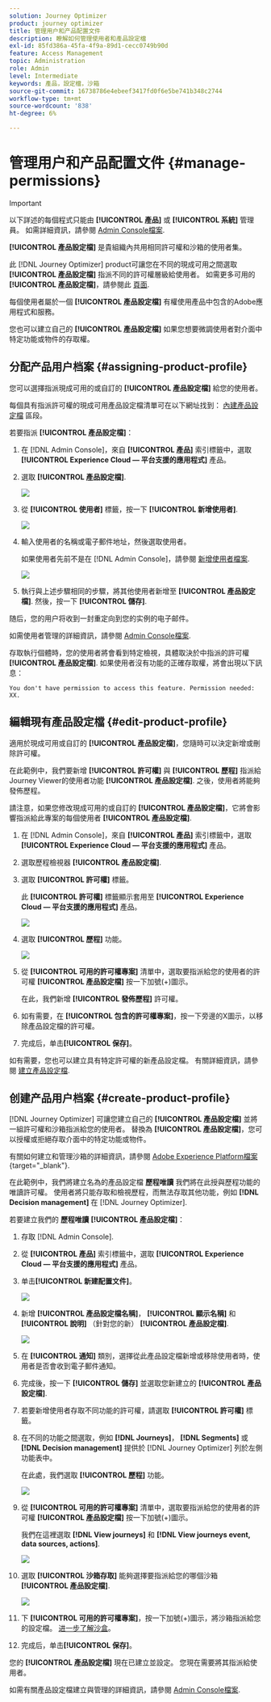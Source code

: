 ```yaml
---
solution: Journey Optimizer
product: journey optimizer
title: 管理用户和产品配置文件
description: 瞭解如何管理使用者和產品設定檔
exl-id: 85fd386a-45fa-4f9a-89d1-cecc0749b90d
feature: Access Management
topic: Administration
role: Admin
level: Intermediate
keywords: 產品，設定檔，沙箱
source-git-commit: 16738786e4ebeef3417fd0f6e5be741b348c2744
workflow-type: tm+mt
source-wordcount: '838'
ht-degree: 6%

---
```


# 管理用户和产品配置文件 {#manage-permissions}

>[!IMPORTANT]
>
> 以下詳述的每個程式只能由 **[!UICONTROL 產品]** 或 **[!UICONTROL 系統]** 管理員。 如需詳細資訊，請參閱 [Admin Console檔案](https://helpx.adobe.com/enterprise/admin-guide.html/enterprise/using/admin-roles.ug.html).

**[!UICONTROL 產品設定檔]** 是貴組織內共用相同許可權和沙箱的使用者集。

此 [!DNL Journey Optimizer] product可讓您在不同的現成可用之間選取 **[!UICONTROL 產品設定檔]** 指派不同的許可權層級給使用者。 如需更多可用的 **[!UICONTROL 產品設定檔]**，請參閱此 [頁面](ootb-product-profiles.md).

每個使用者屬於一個 **[!UICONTROL 產品設定檔]** 有權使用產品中包含的Adobe應用程式和服務。

您也可以建立自己的 **[!UICONTROL 產品設定檔]** 如果您想要微調使用者對介面中特定功能或物件的存取權。

## 分配产品用户档案 {#assigning-product-profile}

您可以選擇指派現成可用的或自訂的 **[!UICONTROL 產品設定檔]** 給您的使用者。

每個具有指派許可權的現成可用產品設定檔清單可在以下網址找到： [內建產品設定檔](ootb-product-profiles.md) 區段。

若要指派 **[!UICONTROL 產品設定檔]**：

1. 在 [!DNL Admin Console]，來自 **[!UICONTROL 產品]** 索引標籤中，選取 **[!UICONTROL Experience Cloud — 平台支援的應用程式]** 產品。

1. 選取 **[!UICONTROL 產品設定檔]**.

   ![](assets/do-not-localize/access_control_2.png)

1. 從 **[!UICONTROL 使用者]** 標籤，按一下 **[!UICONTROL 新增使用者]**.

   ![](assets/do-not-localize/access_control_3.png)

1. 輸入使用者的名稱或電子郵件地址，然後選取使用者。

   如果使用者先前不是在 [!DNL Admin Console]，請參閱 [新增使用者檔案](https://helpx.adobe.com/enterprise/admin-guide.html/enterprise/using/manage-users-individually.ug.html#add-users).

   ![](assets/do-not-localize/access_control_4.png)

1. 執行與上述步驟相同的步驟，將其他使用者新增至 **[!UICONTROL 產品設定檔]**. 然後，按一下 **[!UICONTROL 儲存]**.

随后，您的用户将收到一封重定向到您的实例的电子邮件。

如需使用者管理的詳細資訊，請參閱 [Admin Console檔案](https://helpx.adobe.com/enterprise/admin-guide.html/enterprise/using/manage-users-individually.ug.html).

存取執行個體時，您的使用者將會看到特定檢視，具體取決於中指派的許可權 **[!UICONTROL 產品設定檔]**. 如果使用者沒有功能的正確存取權，將會出現以下訊息：

`You don't have permission to access this feature. Permission needed: XX.`

## 編輯現有產品設定檔 {#edit-product-profile}

適用於現成可用或自訂的 **[!UICONTROL 產品設定檔]**，您隨時可以決定新增或刪除許可權。

在此範例中，我們要新增 **[!UICONTROL 許可權]** 與 **[!UICONTROL 歷程]** 指派給Journey Viewer的使用者功能 **[!UICONTROL 產品設定檔]**. 之後，使用者將能夠發佈歷程。

請注意，如果您修改現成可用的或自訂的 **[!UICONTROL 產品設定檔]**，它將會影響指派給此專案的每個使用者 **[!UICONTROL 產品設定檔]**.

1. 在 [!DNL Admin Console]，來自 **[!UICONTROL 產品]** 索引標籤中，選取 **[!UICONTROL Experience Cloud — 平台支援的應用程式]** 產品。

1. 選取歷程檢視器 **[!UICONTROL 產品設定檔]**.

1. 選取 **[!UICONTROL 許可權]** 標籤。

   此 **[!UICONTROL 許可權]** 標籤顯示套用至 **[!UICONTROL Experience Cloud — 平台支援的應用程式]** 產品。

   ![](assets/do-not-localize/access_control_5.png)

1. 選取 **[!UICONTROL 歷程]** 功能。

   ![](assets/do-not-localize/access_control_6.png)

1. 從 **[!UICONTROL 可用的許可權專案]** 清單中，選取要指派給您的使用者的許可權 **[!UICONTROL 產品設定檔]** 按一下加號(+)圖示。

   在此，我們新增 **[!UICONTROL 發佈歷程]** 許可權。

1. 如有需要，在 **[!UICONTROL 包含的許可權專案]**，按一下旁邊的X圖示，以移除產品設定檔的許可權。

1. 完成后，单击&#x200B;**[!UICONTROL 保存]**。

如有需要，您也可以建立具有特定許可權的新產品設定檔。 有關詳細資訊，請參閱 [建立產品設定檔](#create-product-profile).

## 创建产品用户档案 {#create-product-profile}

[!DNL Journey Optimizer] 可讓您建立自己的 **[!UICONTROL 產品設定檔]** 並將一組許可權和沙箱指派給您的使用者。 替換為 **[!UICONTROL 產品設定檔]**，您可以授權或拒絕存取介面中的特定功能或物件。

有關如何建立和管理沙箱的詳細資訊，請參閱 [Adobe Experience Platform檔案](https://experienceleague.adobe.com/docs/experience-platform/sandbox/ui/user-guide.html?lang=zh-Hans){target="_blank"}.

在此範例中，我們將建立名為的產品設定檔 **歷程唯讀** 我們將在此授與歷程功能的唯讀許可權。 使用者將只能存取和檢視歷程，而無法存取其他功能，例如 **[!DNL  Decision management]** 在 [!DNL Journey Optimizer].

若要建立我們的 **歷程唯讀** **[!UICONTROL 產品設定檔]**：

1. 存取 [!DNL Admin Console].

1. 從 **[!UICONTROL 產品]** 索引標籤中，選取 **[!UICONTROL Experience Cloud — 平台支援的應用程式]** 產品。

1. 单击&#x200B;**[!UICONTROL 新建配置文件]**。

   ![](assets/do-not-localize/access_control_9.png)

1. 新增 **[!UICONTROL 產品設定檔名稱]**， **[!UICONTROL 顯示名稱]** 和 **[!UICONTROL 說明]** （針對您的新） **[!UICONTROL 產品設定檔]**.

   ![](assets/do-not-localize/access_control_10.png)

1. 在 **[!UICONTROL 通知]** 類別，選擇從此產品設定檔新增或移除使用者時，使用者是否會收到電子郵件通知。

1. 完成後，按一下 **[!UICONTROL 儲存]** 並選取您新建立的 **[!UICONTROL 產品設定檔]**.

1. 若要新增使用者存取不同功能的許可權，請選取 **[!UICONTROL 許可權]** 標籤。

1. 在不同的功能之間選取，例如 **[!DNL Journeys]**， **[!DNL Segments]** 或 **[!DNL Decision management]** 提供於 [!DNL Journey Optimizer] 列於左側功能表中。

   在此處，我們選取 **[!UICONTROL 歷程]** 功能。

   ![](assets/do-not-localize/access_control_11.png)

1. 從 **[!UICONTROL 可用的許可權專案]** 清單中，選取要指派給您的使用者的許可權 **[!UICONTROL 產品設定檔]** 按一下加號(+)圖示。

   我們在這裡選取 **[!DNL View journeys]** 和 **[!DNL View journeys event, data sources, actions]**.

   ![](assets/do-not-localize/access_control_12.png)

1. 選取 **[!UICONTROL 沙箱存取]** 能夠選擇要指派給您的哪個沙箱 **[!UICONTROL 產品設定檔]**.

   ![](assets/do-not-localize/access_control_13.png)

1. 下 **[!UICONTROL 可用的許可權專案]**，按一下加號(+)圖示，將沙箱指派給您的設定檔。 [进一步了解沙盒](sandboxes.md)。

1. 完成后，单击&#x200B;**[!UICONTROL 保存]**。

您的 **[!UICONTROL 產品設定檔]** 現在已建立並設定。 您現在需要將其指派給使用者。

如需有關產品設定檔建立與管理的詳細資訊，請參閱 [Admin Console檔案](https://helpx.adobe.com/enterprise/admin-guide.html/enterprise/using/manage-product-profiles.ug.html).
